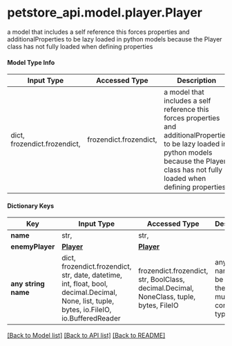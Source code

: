 # petstore_api.model.player.Player

a model that includes a self reference this forces properties and additionalProperties to be lazy loaded in python models because the Player class has not fully loaded when defining properties

#### Model Type Info
Input Type | Accessed Type | Description | Notes
------------ | ------------- | ------------- | -------------
dict, frozendict.frozendict,  | frozendict.frozendict,  | a model that includes a self reference this forces properties and additionalProperties to be lazy loaded in python models because the Player class has not fully loaded when defining properties | 
#### Dictionary Keys

Key | Input Type | Accessed Type | Description | Notes
------------ | ------------- | ------------- | ------------- | -------------
**name** | str,  | str,  |  | [optional] 
**enemyPlayer** | [**Player**](Player.md) | [**Player**](Player.md) |  | [optional] 
**any string name** | dict, frozendict.frozendict, str, date, datetime, int, float, bool, decimal.Decimal, None, list, tuple, bytes, io.FileIO, io.BufferedReader | frozendict.frozendict, str, BoolClass, decimal.Decimal, NoneClass, tuple, bytes, FileIO | any string name can be used but the value must be the correct type | [optional]

[[Back to Model list]](../../README.md#documentation-for-models) [[Back to API list]](../../README.md#documentation-for-api-endpoints) [[Back to README]](../../README.md)

